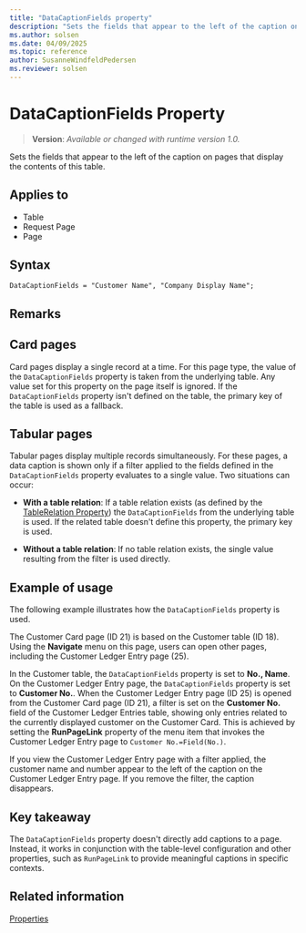 ```yaml
---
title: "DataCaptionFields property"
description: "Sets the fields that appear to the left of the caption on pages that display the contents of this table."
ms.author: solsen
ms.date: 04/09/2025
ms.topic: reference
author: SusanneWindfeldPedersen
ms.reviewer: solsen
---
```

[//]: # (START>DO_NOT_EDIT)
[//]: # (IMPORTANT:Do not edit any of the content between here and the END>DO_NOT_EDIT.)
[//]: # (Any modifications should be made in the .xml files in the ModernDev repo.)
# DataCaptionFields Property
> **Version**: _Available or changed with runtime version 1.0._

Sets the fields that appear to the left of the caption on pages that display the contents of this table.

## Applies to
-   Table
-   Request Page
-   Page

[//]: # (IMPORTANT: END>DO_NOT_EDIT)

## Syntax

```AL
DataCaptionFields = "Customer Name", "Company Display Name";
```

## Remarks  
  
## Card pages

Card pages display a single record at a time. For this page type, the value of the `DataCaptionFields` property is taken from the underlying table. Any value set for this property on the page itself is ignored. If the `DataCaptionFields` property isn't defined on the table, the primary key of the table is used as a fallback.  
  
## Tabular pages  

Tabular pages display multiple records simultaneously. For these pages, a data caption is shown only if a filter applied to the fields defined in the `DataCaptionFields` property evaluates to a single value. Two situations can occur:  
  
- **With a table relation**: If a table relation exists (as defined by the [TableRelation Property](devenv-tablerelation-property.md)) the `DataCaptionFields` from the underlying table is used. If the related table doesn't define this property, the primary key is used.
  
- **Without a table relation**: If no table relation exists, the single value resulting from the filter is used directly.  
  
## Example of usage 

The following example illustrates how the `DataCaptionFields` property is used. 

The Customer Card page (ID 21) is based on the Customer table (ID 18). Using the **Navigate** menu on this page, users can open other pages, including the Customer Ledger Entry page (25).  
  
In the Customer table, the `DataCaptionFields` property is set to **No., Name**. On the Customer Ledger Entry page, the `DataCaptionFields` property is set to **Customer No.**. When the Customer Ledger Entry page (ID 25) is opened from the Customer Card page (ID 21), a filter is set on the **Customer No.** field of the Customer Ledger Entries table, showing only entries related to the currently displayed customer on the Customer Card. This is achieved by setting the **RunPageLink** property of the menu item that invokes the Customer Ledger Entry page to `Customer No.=Field(No.)`.  
  
If you view the Customer Ledger Entry page with a filter applied, the customer name and number appear to the left of the caption on the Customer Ledger Entry page. If you remove the filter, the caption disappears.  

## Key takeaway

The `DataCaptionFields` property doesn't directly add captions to a page. Instead, it works in conjunction with the table-level configuration and other properties, such as `RunPageLink` to provide meaningful captions in specific contexts.
  
## Related information  

[Properties](devenv-properties.md)